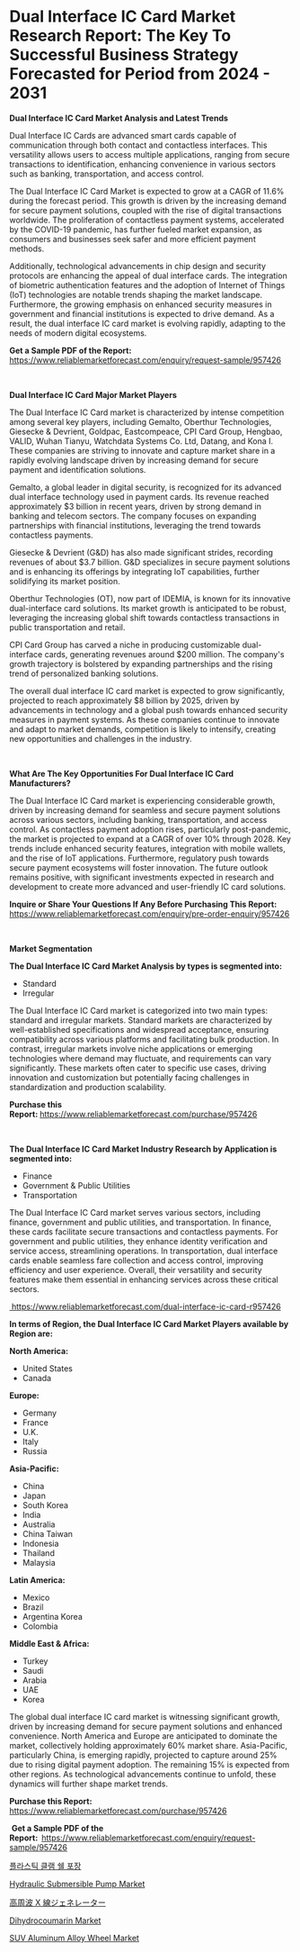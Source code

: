 <p><h1>Dual Interface IC Card Market Research Report: The Key To Successful Business Strategy Forecasted for Period from 2024 - 2031</h1></p><p><strong>Dual Interface IC Card Market Analysis and Latest Trends</strong></p>
<p><p>Dual Interface IC Cards are advanced smart cards capable of communication through both contact and contactless interfaces. This versatility allows users to access multiple applications, ranging from secure transactions to identification, enhancing convenience in various sectors such as banking, transportation, and access control.</p><p>The Dual Interface IC Card Market is expected to grow at a CAGR of 11.6% during the forecast period. This growth is driven by the increasing demand for secure payment solutions, coupled with the rise of digital transactions worldwide. The proliferation of contactless payment systems, accelerated by the COVID-19 pandemic, has further fueled market expansion, as consumers and businesses seek safer and more efficient payment methods.</p><p>Additionally, technological advancements in chip design and security protocols are enhancing the appeal of dual interface cards. The integration of biometric authentication features and the adoption of Internet of Things (IoT) technologies are notable trends shaping the market landscape. Furthermore, the growing emphasis on enhanced security measures in government and financial institutions is expected to drive demand. As a result, the dual interface IC card market is evolving rapidly, adapting to the needs of modern digital ecosystems.</p></p>
<p><strong>Get a Sample PDF of the Report:&nbsp;</strong> <a href="https://www.reliablemarketforecast.com/enquiry/request-sample/957426">https://www.reliablemarketforecast.com/enquiry/request-sample/957426</a></p>
<p>&nbsp;</p>
<p><strong>Dual Interface IC Card Major Market Players</strong></p>
<p><p>The Dual Interface IC Card market is characterized by intense competition among several key players, including Gemalto, Oberthur Technologies, Giesecke & Devrient, Goldpac, Eastcompeace, CPI Card Group, Hengbao, VALID, Wuhan Tianyu, Watchdata Systems Co. Ltd, Datang, and Kona I. These companies are striving to innovate and capture market share in a rapidly evolving landscape driven by increasing demand for secure payment and identification solutions.</p><p>Gemalto, a global leader in digital security, is recognized for its advanced dual interface technology used in payment cards. Its revenue reached approximately $3 billion in recent years, driven by strong demand in banking and telecom sectors. The company focuses on expanding partnerships with financial institutions, leveraging the trend towards contactless payments.</p><p>Giesecke & Devrient (G&D) has also made significant strides, recording revenues of about $3.7 billion. G&D specializes in secure payment solutions and is enhancing its offerings by integrating IoT capabilities, further solidifying its market position.</p><p>Oberthur Technologies (OT), now part of IDEMIA, is known for its innovative dual-interface card solutions. Its market growth is anticipated to be robust, leveraging the increasing global shift towards contactless transactions in public transportation and retail.</p><p>CPI Card Group has carved a niche in producing customizable dual-interface cards, generating revenues around $200 million. The company's growth trajectory is bolstered by expanding partnerships and the rising trend of personalized banking solutions.</p><p>The overall dual interface IC card market is expected to grow significantly, projected to reach approximately $8 billion by 2025, driven by advancements in technology and a global push towards enhanced security measures in payment systems. As these companies continue to innovate and adapt to market demands, competition is likely to intensify, creating new opportunities and challenges in the industry.</p></p>
<p>&nbsp;</p>
<p><strong>What Are The Key Opportunities For Dual Interface IC Card Manufacturers?</strong></p>
<p><p>The Dual Interface IC Card market is experiencing considerable growth, driven by increasing demand for seamless and secure payment solutions across various sectors, including banking, transportation, and access control. As contactless payment adoption rises, particularly post-pandemic, the market is projected to expand at a CAGR of over 10% through 2028. Key trends include enhanced security features, integration with mobile wallets, and the rise of IoT applications. Furthermore, regulatory push towards secure payment ecosystems will foster innovation. The future outlook remains positive, with significant investments expected in research and development to create more advanced and user-friendly IC card solutions.</p></p>
<p><strong>Inquire or Share Your Questions If Any Before Purchasing This Report:</strong> <a href="https://www.reliablemarketforecast.com/enquiry/pre-order-enquiry/957426">https://www.reliablemarketforecast.com/enquiry/pre-order-enquiry/957426</a></p>
<p>&nbsp;</p>
<p><strong>Market Segmentation</strong></p>
<p><strong>The Dual Interface IC Card Market Analysis by types is segmented into:</strong></p>
<p><ul><li>Standard</li><li>Irregular</li></ul></p>
<p><p>The Dual Interface IC Card market is categorized into two main types: standard and irregular markets. Standard markets are characterized by well-established specifications and widespread acceptance, ensuring compatibility across various platforms and facilitating bulk production. In contrast, irregular markets involve niche applications or emerging technologies where demand may fluctuate, and requirements can vary significantly. These markets often cater to specific use cases, driving innovation and customization but potentially facing challenges in standardization and production scalability.</p></p>
<p><strong>Purchase this Report:&nbsp;</strong><a href="https://www.reliablemarketforecast.com/purchase/957426">https://www.reliablemarketforecast.com/purchase/957426</a></p>
<p>&nbsp;</p>
<p><strong>The Dual Interface IC Card Market Industry Research by Application is segmented into:</strong></p>
<p><ul><li>Finance</li><li>Government & Public Utilities</li><li>Transportation</li></ul></p>
<p><p>The Dual Interface IC Card market serves various sectors, including finance, government and public utilities, and transportation. In finance, these cards facilitate secure transactions and contactless payments. For government and public utilities, they enhance identity verification and service access, streamlining operations. In transportation, dual interface cards enable seamless fare collection and access control, improving efficiency and user experience. Overall, their versatility and security features make them essential in enhancing services across these critical sectors.</p></p>
<p><a href="https://www.reliablemarketforecast.com/dual-interface-ic-card-r957426">&nbsp;https://www.reliablemarketforecast.com/dual-interface-ic-card-r957426</a></p>
<p><strong>In terms of Region, the Dual Interface IC Card Market Players available by Region are:</strong></p>
<p>
    <p> <strong> North America: </strong>
        <ul>
            <li>United States</li>
            <li>Canada</li>
        </ul>
        </p> 
    <p> <strong> Europe: </strong>
        <ul>
            <li>Germany</li>
            <li>France</li>
            <li>U.K.</li>
            <li>Italy</li>
            <li>Russia</li>
        </ul>
        </p> 
    <p> <strong> Asia-Pacific: </strong>
        <ul>
            <li>China</li>
            <li>Japan</li>
            <li>South Korea</li>
            <li>India</li>
            <li>Australia</li>
            <li>China Taiwan</li>
            <li>Indonesia</li>
            <li>Thailand</li>
            <li>Malaysia</li>
        </ul>
        </p> 
    <p> <strong> Latin America: </strong>
        <ul>
            <li>Mexico</li>
            <li>Brazil</li>
            <li>Argentina Korea</li>
            <li>Colombia</li>
        </ul>
        </p> 
    <p> <strong> Middle East & Africa: </strong>
        <ul>
            <li>Turkey</li>
            <li>Saudi</li>
            <li>Arabia</li>
            <li>UAE</li>
            <li>Korea</li>
        </ul>
    </p>
    </p>
<p><p>The global dual interface IC card market is witnessing significant growth, driven by increasing demand for secure payment solutions and enhanced convenience. North America and Europe are anticipated to dominate the market, collectively holding approximately 60% market share. Asia-Pacific, particularly China, is emerging rapidly, projected to capture around 25% due to rising digital payment adoption. The remaining 15% is expected from other regions. As technological advancements continue to unfold, these dynamics will further shape market trends.</p></p>
<p><strong>Purchase this Report: </strong><a href="https://www.reliablemarketforecast.com/purchase/957426">https://www.reliablemarketforecast.com/purchase/957426</a></p>
<p>&nbsp;<strong>Get a Sample PDF of the Report:&nbsp;&nbsp;</strong><a href="https://www.reliablemarketforecast.com/enquiry/request-sample/957426">https://www.reliablemarketforecast.com/enquiry/request-sample/957426</a></p>
<p><strong></strong></p>
<p><p><a href="https://medium.com/@test11.4/%ED%94%8C%EB%9D%BC%EC%8A%A4%ED%8B%B1-%ED%81%B4%EB%9E%A8%EC%89%98-%ED%8F%AC%EC%9E%A5-%EC%8B%9C%EC%9E%A5-%EA%B7%9C%EB%AA%A8-%EC%84%B1%EC%9E%A5-%EB%8F%99%ED%96%A5-%ED%86%B5%EA%B3%84-%EB%B0%8F-%EC%98%88%EC%B8%A1-2024-2031-d9d01c9e4f5a">플라스틱 클램 쉘 포장</a></p><p><a href="https://www.linkedin.com/pulse/insights-hydraulic-submersible-pump-industry-market-financial-p0xwf?trackingId=XNQpxSc%2BSgKDQlsgVKcHDg%3D%3D">Hydraulic Submersible Pump Market</a></p><p><a href="https://medium.com/@taniawisozk/%E9%AB%98%E9%A0%BB%E5%BA%A6x%E7%B7%9A%E7%99%BA%E7%94%9F%E5%99%A8%E5%B8%82%E5%A0%B4-%E6%A5%AD%E7%95%8C%E3%81%AE%E7%8A%B6%E6%B3%81-%E6%88%90%E9%95%B7%E3%81%AE%E8%BB%8C%E9%81%93%E3%81%A8%E3%82%B0%E3%83%AD%E3%83%BC%E3%83%90%E3%83%AB%E5%B8%82%E5%A0%B4-f0b3fe2cf901">高周波 X 線ジェネレーター</a></p><p><a href="https://medium.com/@joe.tucker3457/the-dihydrocoumarin-market-insights-report-offers-an-in-depth-and-thorough-analysis-of-the-bf57d63b6b63?postPublishedType=initial">Dihydrocoumarin Market</a></p><p><a href="https://issuu.com/reportprime-2/docs/suv-aluminum-alloy-wheel-market-siz_a9da888cd0f7da">SUV Aluminum Alloy Wheel Market</a></p></p>